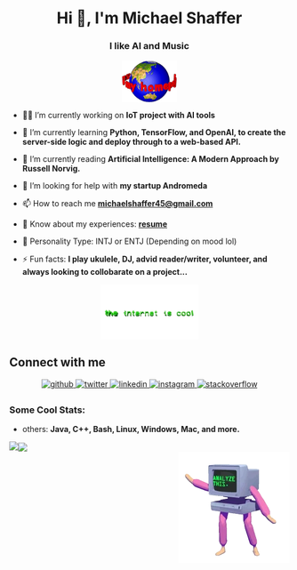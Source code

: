 <h1 align="center">Hi 👋, I'm Michael Shaffer</h1>

<h3 align="center">I like AI and Music</h3>
<p align="center">
    <img align="center" alt="homepage" width="20%" src="files/homepage.gif">
</p>

- 🧑‍💻 I’m currently working on **IoT project with AI tools**

- 🌱 I’m currently learning **Python, TensorFlow, and OpenAI, to create the server-side logic and deploy through to a web-based API.**

- 👯 I’m currently reading **Artificial Intelligence: A Modern Approach by Russell Norvig.**

- 🤝 I’m looking for help with **my startup Andromeda**

- 📫 How to reach me **michaelshaffer45@gmail.com**

- 💯 Know about my experiences: **[resume](files/resume.pdf)** 

- 🤔 Personality Type: INTJ or ENTJ (Depending on mood lol)

- ⚡ Fun facts: **I play ukulele, DJ, advid reader/writer, volunteer, and always looking to collobarate on a project...**

<p align="center">
<img align="center" alt="theinternetiscool" width="35%" src="files/coolinternet.gif">
</p>

## Connect with me  

<div align="center">
<a href="https://github.com/ShafferMichael" target="_blank">
<img src=https://img.shields.io/badge/github-%2324292e.svg?&style=for-the-badge&logo=github&logoColor=white alt=github style="margin-bottom: 5px;" />
</a>
<a href="https://twitter.com/MichaelPShaffer" target="_blank">
<img src=https://img.shields.io/badge/twitter-%2300acee.svg?&style=for-the-badge&logo=twitter&logoColor=white alt=twitter style="margin-bottom: 5px;" />
</a>
<a href="https://linkedin.com/in/michael-p-shaffer" target="_blank">
<img src=https://img.shields.io/badge/linkedin-%231E77B5.svg?&style=for-the-badge&logo=linkedin&logoColor=white alt=linkedin style="margin-bottom: 5px;" />
</a>
<a href="https://instagram.com/michael._.shaffer" target="_blank">
<img src=https://img.shields.io/badge/instagram-%23000000.svg?&style=for-the-badge&logo=instagram&logoColor=white alt=instagram style="margin-bottom: 5px;" />
</a>
<a href="https://stackoverflow.com/users/20236815/michael-shaffer?tab=profile" target="_blank">
<img src=https://img.shields.io/badge/stackoverflow-%23F28032.svg?&style=for-the-badge&logo=stackoverflow&logoColor=white alt=stackoverflow style="margin-bottom: 5px;" />
</a>  
</div>  

<h3 align="left">Some Cool Stats:</h3>

- others: **Java, C++, Bash, Linux, Windows, Mac, and more.**
<img src="https://github-readme-stats-sigma-five.vercel.app/api?username=shaffermichael&show_files=true&count_private=true&hide_border=true" align="left" />  


<div align="left"><img src="https://github-readme-stats-sigma-five.vercel.app/api/top-langs/?username=shaffermichael&hide_border=true&layout=compact" align="center" /></div>  

<img align="right" alt="analmyzer" src="files/analyzer.gif">
